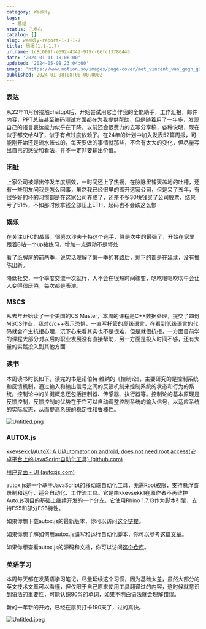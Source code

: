 ```yaml
---
category: Weekly
tags:
  - 总结
status: 已发布
catalog: []
slug: weekly-report-1-1-1-7
title: 周报(1.1-1.7)
urlname: 1c8c009f-e692-4342-9f9c-66fc13786446
date: '2024-01-11 18:06:00'
updated: '2024-05-08 23:04:00'
image: 'https://www.notion.so/images/page-cover/met_vincent_van_gogh_ginoux.jpg'
published: 2024-01-08T08:00:00.000Z
---
```


### 表达


从22年11月份接触chatgpt后，开始尝试用它当作我的全能助手，工作汇报，邮件内容，PPT总结甚至编码测试方面都在为我提供帮助，但是随着用了一年多，发现自己的语言表达能力似乎在下降，以前还会很费力的去写分享稿，各种说明，现在似乎都交给AI了，似乎有点过度依赖了。在24年的计划中加入发表52篇周报，可能刚开始还是流水账式的，每天要做的事情就那些，不会有太大的变化，但尽量写出自己的感受和看法，并不一定非要输出价值。


### 闲扯


上家公司被爆出停发年度绩效，一时间还上了热搜，在脉脉里铺天盖地的吐槽，还有一些朋友问我是怎么回事，虽然我已经很早的离开这家公司，但是呆了五年，有很多好的坏的习惯都是在这家公司养成了，还差不多30块钱买了公司股票，结果亏了51%，不如那时候拿钱全部压上ETH，起码也不会跌这么惨


### 娱乐


在关注UFC的战事，很喜欢沙夫卡特这个选手，算是次中的最强了，开始在家里跟着B站一个up猪练习，增加一点运动不是坏处


看了纸牌屋的前两季，说实话理解了第一季的套路后，剩下的都是在延续，没有推陈出新。


降低社交，一个季度交流一次就行，人不会在很短时间骤变，吃吃喝喝吹吹牛会让人变得很厌倦，每次都是表演。


### MSCS


从去年开始读了一个美国的CS Master，本周的课程是C++数据处理，提交了四份MSCS作业，我对c/c++表示恐惧，一直写托管的高级语言，在看到低级语言的代码就会产生抗拒心理，沉下心来看其实也不是很难，但是就很抗拒，一方面目前学的课程大部分对以后的职业发展没有直接帮助，另一方面是投入时间不够，还有大量的实践投入到其他方面


### 读书


本周读书时长如下，读完的书是诺伯特·维纳的《控制论》，主要研究的是控制系统和反馈机制，通过输入和输出信号之间的反馈机制来控制系统的状态和行为的系统。控制论中的关键概念还包括控制器、传感器、执行器等。控制论的基本原理是反馈控制，反馈控制的优势在于它可以自动调整控制系统的输入信号，以适应系统的实际状态，从而提高系统的稳定性和鲁棒性。


![Untitled.png](https://prod-files-secure.s3.us-west-2.amazonaws.com/5d24fe63-e567-4804-86f9-9fdc62e13082/4d744901-b410-4924-8554-36cce6e9aab7/Untitled.png?X-Amz-Algorithm=AWS4-HMAC-SHA256&X-Amz-Content-Sha256=UNSIGNED-PAYLOAD&X-Amz-Credential=ASIAZI2LB4664J4RZ33P%2F20250312%2Fus-west-2%2Fs3%2Faws4_request&X-Amz-Date=20250312T053833Z&X-Amz-Expires=3600&X-Amz-Security-Token=IQoJb3JpZ2luX2VjEG4aCXVzLXdlc3QtMiJGMEQCIE%2FLHd3c%2BgWsPHw4G1pQzG%2Bg6Buhq77dSjB2uBOSK9mQAiBQaOxyOXS%2Fu%2BinaLKzuib9qPNjKm%2Bd0njSgZu1lCfiriqIBAi3%2F%2F%2F%2F%2F%2F%2F%2F%2F%2F8BEAAaDDYzNzQyMzE4MzgwNSIMYhcF%2BaSZRLwAwysmKtwDrecn4P5XxMSC1NPB03N1KGGqk0pbUGXSgKHl3YA1jwSK70QpetTeROBQQXKfGGE2L5jv3CQ8kKcflyv0nrwo%2BDPRJE1KoE3bPc03qC%2BgfZGma2SDkW72Zd9bQwLd8NDLH1kOlPQ1310tr3Q%2FAk893FyaN0MPOpsxzD0PQaqqpDRtRv3SGbLo3NtXn1nwBmKkPoOP47Ki%2F8mS99yLaM3dYa%2Fy3cRofMT%2B3VT%2F0cnBq%2BpeoJ3ut%2BPbG2%2FAoybejaXPFNqrC8AJktqV10PfeH4EQTN3FzOB0u6jcIrzioOa2Hj%2BvxuOXfyt9Kp3Fjte%2BgklSWL0KJQwqRnzWijCLp64pfC%2BB3ltadv5rVI8AVZY7mSKR64Kdh34heeVQAOfgtoTnWBNfh%2Flz4HodgpqUot090wzo3bmy6xT0ERXidArrLtQK5fk9cn3%2FikPmNmjRtYxOuw%2FIe8TOR3SK6PhZ%2B3nS2%2BKzWq1dx4SzjHXi7GF4TYcWb5K5WTQTPWfDheyuEl9dQqeErekQKgh0fxTKBfJ5IfDlSsV5iBWRpF%2Bq7SWO0NJTe455wlJDGMW8cE3h1Funm9lmLfCTfVegecM6mYYJXatPN4e4%2BjV5iFmw7d6VVKYf9SdAnYVpaIBITEw97jEvgY6pgERA3xZyjpD4dA83WxlIZjTpdAIMAgmJGiLEoB8xF0oKxOiJidi%2BQYGtTOqSkDxsFvpxKXl5QPDwhqUlQfTL2ssx6G6FfE2aZaEolc7qiogSr1YEIPLeyqQ86RGOysWL%2BHt%2FklOSLEZ79Ol08cFvhVuNpYlONNr2dANbep2D7%2BmjJuvxUQeHiCCgIi4V1iwm2myPvgP0Y3So20MUlztQkvbUEn5NT%2Ft&X-Amz-Signature=a9c91c0f92e8146e3a85da1ee84c5ed4ce0c53c629edbbc1429d3839522e4234&X-Amz-SignedHeaders=host&x-id=GetObject)


### AUTOX.js


[kkevsekk1/AutoX: A UiAutomator on android, does not need root access(安卓平台上的JavaScript自动化工具) (github.com)](https://github.com/kkevsekk1/AutoX)


[用户界面 - UI (autoxjs.com)](http://doc.autoxjs.com/#/ui)


autox.js是一个基于JavaScript的移动端自动化工具，无需Root权限，支持悬浮窗录制和运行，适合自动化、工作流工具。它是由kkevsekk1在原作者不再维护Auto.js项目的基础上继续开发的一个分支。它使用Rhino 1.7.13作为脚本引擎，支持ES5和部分ES6特性。


如果你想下载autox.js的最新版本，你可以访问[这个链接](https://github.com/kkevsekk1/AutoX/releases)。


如果你想了解如何用autox.js编写和运行自动化脚本，你可以参考[这篇文章](https://www.cnblogs.com/ghj1976/p/autoxjs.html)。


如果你想查看autox.js的源码和文档，你可以访问[这个仓库](https://github.com/kkevsekk1/AutoX)。


### 英语学习


本周每天都在发英语学习笔记，尽量延续这个习惯，因为基础太差，虽然大部分的英文技术文章可以看懂，但仅限于自己原来使用工具翻译过的内容，这时候就意识到语法的重要性，可能认识90%的单词，如果不明白语法就会理解错误。


新的一年新的开始，已经在扇贝打卡190天了，过的真快。


![Untitled.jpeg](https://prod-files-secure.s3.us-west-2.amazonaws.com/5d24fe63-e567-4804-86f9-9fdc62e13082/c04d3014-4bd3-4142-a613-19220f0a3512/Untitled.jpeg?X-Amz-Algorithm=AWS4-HMAC-SHA256&X-Amz-Content-Sha256=UNSIGNED-PAYLOAD&X-Amz-Credential=ASIAZI2LB4664J4RZ33P%2F20250312%2Fus-west-2%2Fs3%2Faws4_request&X-Amz-Date=20250312T053833Z&X-Amz-Expires=3600&X-Amz-Security-Token=IQoJb3JpZ2luX2VjEG4aCXVzLXdlc3QtMiJGMEQCIE%2FLHd3c%2BgWsPHw4G1pQzG%2Bg6Buhq77dSjB2uBOSK9mQAiBQaOxyOXS%2Fu%2BinaLKzuib9qPNjKm%2Bd0njSgZu1lCfiriqIBAi3%2F%2F%2F%2F%2F%2F%2F%2F%2F%2F8BEAAaDDYzNzQyMzE4MzgwNSIMYhcF%2BaSZRLwAwysmKtwDrecn4P5XxMSC1NPB03N1KGGqk0pbUGXSgKHl3YA1jwSK70QpetTeROBQQXKfGGE2L5jv3CQ8kKcflyv0nrwo%2BDPRJE1KoE3bPc03qC%2BgfZGma2SDkW72Zd9bQwLd8NDLH1kOlPQ1310tr3Q%2FAk893FyaN0MPOpsxzD0PQaqqpDRtRv3SGbLo3NtXn1nwBmKkPoOP47Ki%2F8mS99yLaM3dYa%2Fy3cRofMT%2B3VT%2F0cnBq%2BpeoJ3ut%2BPbG2%2FAoybejaXPFNqrC8AJktqV10PfeH4EQTN3FzOB0u6jcIrzioOa2Hj%2BvxuOXfyt9Kp3Fjte%2BgklSWL0KJQwqRnzWijCLp64pfC%2BB3ltadv5rVI8AVZY7mSKR64Kdh34heeVQAOfgtoTnWBNfh%2Flz4HodgpqUot090wzo3bmy6xT0ERXidArrLtQK5fk9cn3%2FikPmNmjRtYxOuw%2FIe8TOR3SK6PhZ%2B3nS2%2BKzWq1dx4SzjHXi7GF4TYcWb5K5WTQTPWfDheyuEl9dQqeErekQKgh0fxTKBfJ5IfDlSsV5iBWRpF%2Bq7SWO0NJTe455wlJDGMW8cE3h1Funm9lmLfCTfVegecM6mYYJXatPN4e4%2BjV5iFmw7d6VVKYf9SdAnYVpaIBITEw97jEvgY6pgERA3xZyjpD4dA83WxlIZjTpdAIMAgmJGiLEoB8xF0oKxOiJidi%2BQYGtTOqSkDxsFvpxKXl5QPDwhqUlQfTL2ssx6G6FfE2aZaEolc7qiogSr1YEIPLeyqQ86RGOysWL%2BHt%2FklOSLEZ79Ol08cFvhVuNpYlONNr2dANbep2D7%2BmjJuvxUQeHiCCgIi4V1iwm2myPvgP0Y3So20MUlztQkvbUEn5NT%2Ft&X-Amz-Signature=ed3d7d2d160976ccdb4e0bc95e16af58b234a8f9709f94672afe6983486a3860&X-Amz-SignedHeaders=host&x-id=GetObject)

